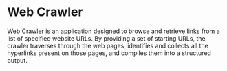 # Web Crawler
 
Web Crawler is an application designed to browse and retrieve links from a list of specified website URLs. By providing a set of starting URLs, the crawler traverses through the web pages, identifies and collects all the hyperlinks present on those pages, and compiles them into a structured output.